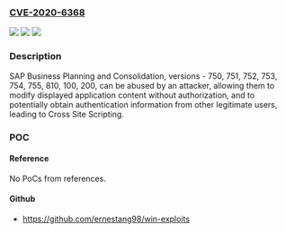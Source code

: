 ### [CVE-2020-6368](https://cve.mitre.org/cgi-bin/cvename.cgi?name=CVE-2020-6368)
![](https://img.shields.io/static/v1?label=Product&message=SAP%20Business%20Planning%20and%20Consolidation&color=blue)
![](https://img.shields.io/static/v1?label=Version&message=%3C750%20&color=brighgreen)
![](https://img.shields.io/static/v1?label=Vulnerability&message=Cross%20Site%20Scripting&color=brighgreen)

### Description

SAP Business Planning and Consolidation, versions - 750, 751, 752, 753, 754, 755, 810, 100, 200, can be abused by an attacker, allowing them to modify displayed application content without authorization, and to potentially obtain authentication information from other legitimate users, leading to Cross Site Scripting.

### POC

#### Reference
No PoCs from references.

#### Github
- https://github.com/ernestang98/win-exploits

